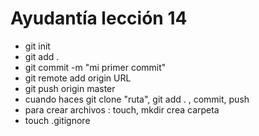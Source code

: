# Ayudantía lección 14
  - git init
  - git add .
  - git commit -m "mi primer commit"
  - git remote add origin URL
  - git push origin master
  - cuando haces git clone "ruta", git add . , commit, push
  - para crear archivos : touch, mkdir crea carpeta
  - touch .gitignore
